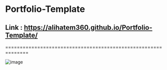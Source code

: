 # Portfolio-Template

## Link : https://alihatem360.github.io/Portfolio-Template/
==============================================================

![image](https://user-images.githubusercontent.com/68661572/165190553-ec13f542-42b0-41dd-b53c-f18988a36c0d.png)

